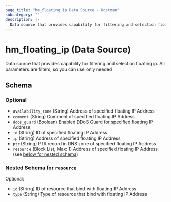 ```yaml
---
page_title: "hm_floating_ip Data Source - Hostman"
subcategory: ""
description: |-
  Data source that provides capability for filtering and selection floating ip. All parameters are filters, so you can use only needed
---
```


# hm_floating_ip (Data Source)

Data source that provides capability for filtering and selection floating ip. All parameters are filters, so you can use only needed



<!-- schema generated by tfplugindocs -->
## Schema

### Optional

- `availability_zone` (String) Address of specified floating IP Address
- `comment` (String) Comment of specified floating IP Address
- `ddos_guard` (Boolean) Enabled DDoS Guard for specified floating IP Address
- `id` (String) ID of specified floating IP Address
- `ip` (String) Address of specified floating IP Address
- `ptr` (String) PTR record in DNS zone of specified floating IP Address
- `resource` (Block List, Max: 1) Address of specified floating IP Address (see [below for nested schema](#nestedblock--resource))

<a id="nestedblock--resource"></a>
### Nested Schema for `resource`

Optional:

- `id` (String) ID of resource that bind with floating IP Address
- `type` (String) Type of resource that bind with floating IP Address

